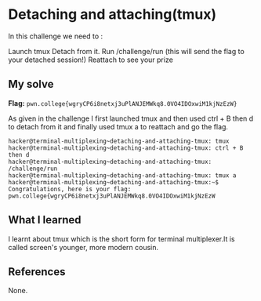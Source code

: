 # Detaching and attaching(tmux)

In this challenge we need to :

Launch tmux
Detach from it.
Run /challenge/run (this will send the flag to your detached session!)
Reattach to see your prize

## My solve
**Flag:** `pwn.college{wgryCP6i8netxj3uPlANJEMWkq8.0VO4IDOxwiM1kjNzEzW}`

As given in the challenge I first launched tmux and then used ctrl + B then d to detach from it and finally used tmux a 
to reattach and go the flag.

```
hacker@terminal-multiplexing~detaching-and-attaching-tmux: tmux
hacker@terminal-multiplexing~detaching-and-attaching-tmux: ctrl + B then d
hacker@terminal-multiplexing~detaching-and-attaching-tmux: /challenge/run
hacker@terminal-multiplexing~detaching-and-attaching-tmux: tmux a
hacker@terminal-multiplexing~detaching-and-attaching-tmux:~$ Congratulations, here is your flag: pwn.college{wgryCP6i8netxj3uPlANJEMWkq8.0VO4IDOxwiM1kjNzEzW
```

## What I learned

I learnt about tmux which is the short form for terminal multiplexer.It is called screen's younger, more modern cousin.

## References 
None.
